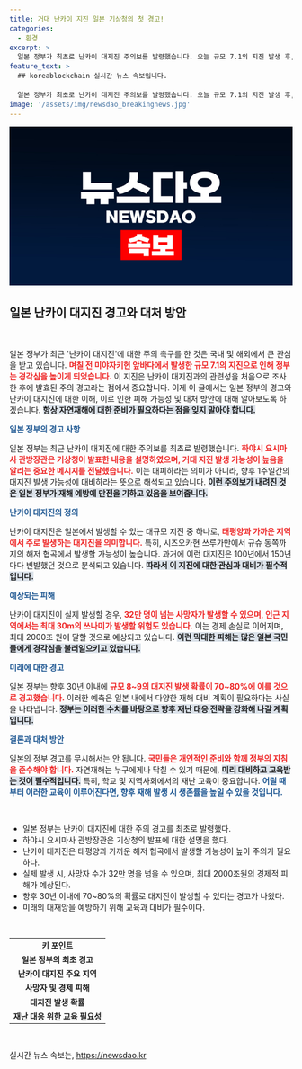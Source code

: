 ```yaml
---
title: 거대 난카이 지진 일본 기상청의 첫 경고!
categories:
  - 환경
excerpt: >
  일본 정부가 최초로 난카이 대지진 주의보를 발령했습니다. 오늘 규모 7.1의 지진 발생 후, 향후 대지진의 가능성을 경고하며 시민들에게 긴급 대비를 촉구했습니다.
feature_text: >
  ## koreablockchain 실시간 뉴스 속보입니다.

  일본 정부가 최초로 난카이 대지진 주의보를 발령했습니다. 오늘 규모 7.1의 지진 발생 후, 향후 대지진의 가능성을 경고하며 시민들에게 긴급 대비를 촉구했습니다.
image: '/assets/img/newsdao_breakingnews.jpg'
---
```


<p><img src="/assets/img/newsdao_breakingnews.jpg" alt="koreablockchain 속보" /></p>

<h2 data-ke-size="size26">일본 난카이 대지진 경고와 대처 방안</h2>

<p data-ke-size="size16">&nbsp;</p>

<p>일본 정부가 최근 '난카이 대지진'에 대한 주의 촉구를 한 것은 국내 및 해외에서 큰 관심을 받고 있습니다. <b><span style="color: #ee2323;">며칠 전 미야자키현 앞바다에서 발생한 규모 7.1의 지진으로 인해 정부는 경각심을 높이게 되었습니다.</span></b> 이 지진은 난카이 대지진과의 관련성을 처음으로 조사한 후에 발효된 주의 경고라는 점에서 중요합니다. 이제 이 글에서는 일본 정부의 경고와 난카이 대지진에 대한 이해, 이로 인한 피해 가능성 및 대처 방안에 대해 알아보도록 하겠습니다. <b><span style="background-color: #21538527;">항상 자연재해에 대한 준비가 필요하다는 점을 잊지 말아야 합니다.</span></b></p>

<p><b><span style="color: #1a5490;">일본 정부의 경고 사항</span></b> </p>

<p>일본 정부는 최근 난카이 대지진에 대한 주의보를 최초로 발령했습니다. <b><span style="color: #ee2323;">하야시 요시마사 관방장관은 기상청이 발표한 내용을 설명하였으며, 거대 지진 발생 가능성이 높음을 알리는 중요한 메시지를 전달했습니다.</span></b> 이는 대피하라는 의미가 아니라, 향후 1주일간의 대지진 발생 가능성에 대비하라는 뜻으로 해석되고 있습니다. <b><span style="background-color: #21538527;">이런 주의보가 내려진 것은 일본 정부가 재해 예방에 만전을 기하고 있음을 보여줍니다.</span></b></p>

<p><b><span style="color: #1a5490;">난카이 대지진의 정의</span></b> </p>

<p>난카이 대지진은 일본에서 발생할 수 있는 대규모 지진 중 하나로, <b><span style="color: #ee2323;">태평양과 가까운 지역에서 주로 발생하는 대지진을 의미합니다.</span></b> 특히, 시즈오카현 쓰루가만에서 규슈 동쪽까지의 해저 협곡에서 발생할 가능성이 높습니다. 과거에 이런 대지진은 100년에서 150년마다 빈발했던 것으로 분석되고 있습니다. <b><span style="background-color: #21538527;">따라서 이 지진에 대한 관심과 대비가 필수적입니다.</span></b></p>

<p><b><span style="color: #1a5490;">예상되는 피해</span></b> </p>

<p>난카이 대지진이 실제 발생할 경우, <b><span style="color: #ee2323;">32만 명이 넘는 사망자가 발생할 수 있으며, 인근 지역에서는 최대 30m의 쓰나미가 발생할 위험도 있습니다.</span></b> 이는 경제 손실로 이어지며, 최대 2000조 원에 달할 것으로 예상되고 있습니다. <b><span style="background-color: #21538527;">이런 막대한 피해는 많은 일본 국민들에게 경각심을 불러일으키고 있습니다.</span></b></p>

<p><b><span style="color: #1a5490;">미래에 대한 경고</span></b></p>

<p>일본 정부는 향후 30년 이내에 <b><span style="color: #ee2323;">규모 8~9의 대지진 발생 확률이 70~80%에 이를 것으로 경고했습니다.</span></b> 이러한 예측은 일본 내에서 다양한 재해 대비 계획이 필요하다는 사실을 나타냅니다. <b><span style="background-color: #21538527;">정부는 이러한 수치를 바탕으로 향후 재난 대응 전략을 강화해 나갈 계획입니다.</span></b></p>

<p><b><span style="color: #1a5490;">결론과 대처 방안</span></b> </p>

<p>일본의 정부 경고를 무시해서는 안 됩니다. <b><span style="color: #ee2323;">국민들은 개인적인 준비와 함께 정부의 지침을 준수해야 합니다.</span></b> 자연재해는 누구에게나 닥칠 수 있기 때문에, <b><span style="background-color: #21538527;">미리 대비하고 교육받는 것이 필수적입니다.</span></b> 특히, 학교 및 지역사회에서의 재난 교육이 중요합니다. <b><span style="color: #1a5490;">어릴 때부터 이러한 교육이 이루어진다면, 향후 재해 발생 시 생존률을 높일 수 있을 것입니다.</span></b></p>

<p data-ke-size="size16">&nbsp;</p>

<ul>
<li>일본 정부는 난카이 대지진에 대한 주의 경고를 최초로 발령했다.</li>
<li>하야시 요시마사 관방장관은 기상청의 발표에 대한 설명을 했다.</li>
<li>난카이 대지진은 태평양과 가까운 해저 협곡에서 발생할 가능성이 높아 주의가 필요하다.</li>
<li>실제 발생 시, 사망자 수가 32만 명을 넘을 수 있으며, 최대 2000조원의 경제적 피해가 예상된다.</li>
<li>향후 30년 이내에 70~80%의 확률로 대지진이 발생할 수 있다는 경고가 나왔다.</li>
<li>미래의 대재앙을 예방하기 위해 교육과 대비가 필수이다.</li>
</ul>

<p data-ke-size="size16">&nbsp;</p>

<table style="width: 100%; border-collapse: collapse;">
<tr>
<td style="text-align: center; height: 17px;"><b>키 포인트</b></td>
</tr>
<tr>
<td style="text-align: center; height: 17px;"><b>일본 정부의 최초 경고</b></td>
</tr>
<tr>
<td style="text-align: center; height: 17px;"><b>난카이 대지진 주요 지역</b></td>
</tr>
<tr>
<td style="text-align: center; height: 17px;"><b>사망자 및 경제 피해</b></td>
</tr>
<tr>
<td style="text-align: center; height: 17px;"><b>대지진 발생 확률</b></td>
</tr>
<tr>
<td style="text-align: center; height: 17px;"><b>재난 대응 위한 교육 필요성</b></td>
</tr>
</table>

<p data-ke-size="size16">&nbsp;</p>
실시간 뉴스 속보는, <a href="https://newsdao.kr" rel="dofollow">https://newsdao.kr</a>


